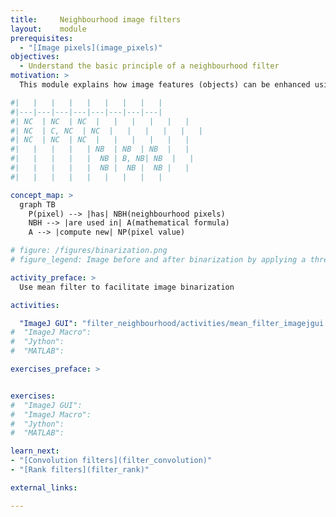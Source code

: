 ```yaml
---
title:     Neighbourhood image filters
layout:    module
prerequisites:
  - "[Image pixels](image_pixels)"
objectives:
  - Understand the basic principle of a neighbourhood filter
motivation: >
  This module explains how image features (objects) can be enhanced using filters

#|   |   |   |   |   |   |   |   |
#|---|---|---|---|---|---|---|---|
#| NC  | NC  | NC  |   |   |   |   |   |
#| NC  | C, NC  | NC  |   |   |   |   |   |
#| NC  | NC  | NC  |   |   |   |   |   |
#|   |   |   |   | NB  | NB  | NB  |   |
#|   |   |   |   |  NB | B, NB| NB  |   |
#|   |   |   |   |  NB |  NB |  NB |   |
#|   |   |   |   |   |   |   |   |

concept_map: >
  graph TB
    P(pixel) --> |has| NBH(neighbourhood pixels) 
    NBH --> |are used in| A(mathematical formula)
    A --> |compute new| NP(pixel value) 

# figure: /figures/binarization.png
# figure_legend: Image before and after binarization by applying a threshold.

activity_preface: >
  Use mean filter to facilitate image binarization

activities:

  "ImageJ GUI": "filter_neighbourhood/activities/mean_filter_imagejgui.md"
#  "ImageJ Macro":
#  "Jython":
#  "MATLAB":

exercises_preface: >


exercises:
#  "ImageJ GUI": 
#  "ImageJ Macro":
#  "Jython":
#  "MATLAB":

learn_next:
- "[Convolution filters](filter_convolution)"
- "[Rank filters](filter_rank)"

external_links:

---
```

